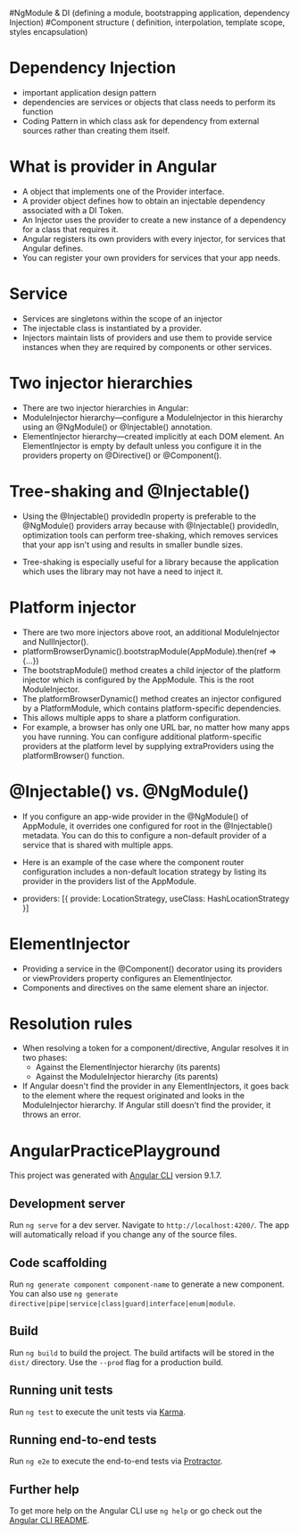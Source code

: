 #NgModule & DI (defining a module, bootstrapping application, dependency Injection)
#Component structure ( definition, interpolation, template scope, styles encapsulation)

# Dependency Injection
  - important application design pattern
  - dependencies are services or objects that class needs to perform its function
  - Coding Pattern in which class ask for dependency from external sources rather than creating them itself.

# What is provider in Angular
  - A object that implements one of the Provider interface.
  - A provider object defines how to obtain an injectable dependency associated with a DI Token.
  - An Injector uses the provider to create a new instance of a dependency for a class that requires it.
  - Angular registers its own providers with every injector, for services that Angular defines.
  - You can register your own providers for services that your app needs.

# Service
  - Services are singletons within the scope of an injector
  - The injectable class is instantiated by a provider.
  - Injectors maintain lists of providers and use them to provide service instances when they are required by components or other services.

# Two injector hierarchies
  - There are two injector hierarchies in Angular:
  - ModuleInjector hierarchy—configure a ModuleInjector in this hierarchy using an @NgModule() or @Injectable() annotation.
  - ElementInjector hierarchy—created implicitly at each DOM element. An ElementInjector is empty by default unless you configure it in the providers property on @Directive() or @Component().

# Tree-shaking and @Injectable()
  - Using the @Injectable() providedIn property is preferable to the @NgModule() providers array because with @Injectable() providedIn, optimization tools can perform tree-shaking, which removes services that your app isn't using and results in smaller bundle sizes.

  - Tree-shaking is especially useful for a library because the application which uses the library may not have a need to inject it.

# Platform injector
  - There are two more injectors above root, an additional ModuleInjector and NullInjector().
  - platformBrowserDynamic().bootstrapModule(AppModule).then(ref => {...})
  - The bootstrapModule() method creates a child injector of the platform injector which is configured by the AppModule. This is the root ModuleInjector.
  - The platformBrowserDynamic() method creates an injector configured by a PlatformModule, which contains platform-specific dependencies.
  - This allows multiple apps to share a platform configuration.
  - For example, a browser has only one URL bar, no matter how many apps you have running. You can configure additional platform-specific providers at the platform level by supplying extraProviders using the platformBrowser() function.

# @Injectable() vs. @NgModule()
  - If you configure an app-wide provider in the @NgModule() of AppModule, it overrides one configured for root in the @Injectable() metadata. You can do this to configure a non-default provider of a service that is shared with multiple apps.

  - Here is an example of the case where the component router configuration includes a non-default location strategy by listing its provider in the providers list of the AppModule.
  
  - providers: [{ provide: LocationStrategy, useClass: HashLocationStrategy }]

# ElementInjector
  - Providing a service in the @Component() decorator using its providers or viewProviders property configures an ElementInjector.
  - Components and directives on the same element share an injector.

# Resolution rules
  - When resolving a token for a component/directive, Angular resolves it in two phases:
    - Against the ElementInjector hierarchy (its parents)
    - Against the ModuleInjector hierarchy (its parents)
  - If Angular doesn't find the provider in any ElementInjectors, it goes back to the element where the request originated and looks in the ModuleInjector hierarchy. If Angular still doesn't find the provider, it throws an error.
# AngularPracticePlayground

This project was generated with [Angular CLI](https://github.com/angular/angular-cli) version 9.1.7.

## Development server

Run `ng serve` for a dev server. Navigate to `http://localhost:4200/`. The app will automatically reload if you change any of the source files.

## Code scaffolding

Run `ng generate component component-name` to generate a new component. You can also use `ng generate directive|pipe|service|class|guard|interface|enum|module`.

## Build

Run `ng build` to build the project. The build artifacts will be stored in the `dist/` directory. Use the `--prod` flag for a production build.

## Running unit tests

Run `ng test` to execute the unit tests via [Karma](https://karma-runner.github.io).

## Running end-to-end tests

Run `ng e2e` to execute the end-to-end tests via [Protractor](http://www.protractortest.org/).

## Further help

To get more help on the Angular CLI use `ng help` or go check out the [Angular CLI README](https://github.com/angular/angular-cli/blob/master/README.md).
